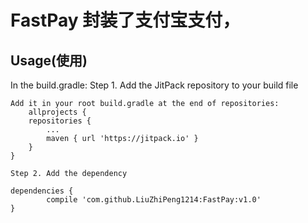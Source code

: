 # FastPay 封装了支付宝支付，


Usage(使用)
-------------------------------------------------------------------------------------------------------------

In the build.gradle:
	Step 1. Add the JitPack repository to your build file
	
	Add it in your root build.gradle at the end of repositories:
		allprojects {
		repositories {
			...
			maven { url 'https://jitpack.io' }
		}
	}
	
	Step 2. Add the dependency
	
	dependencies {
	        compile 'com.github.LiuZhiPeng1214:FastPay:v1.0'
	}
	

	
